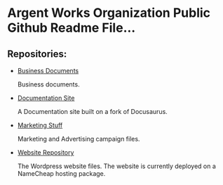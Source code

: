 # Argent Works Organization Public Github Readme File...

## Repositories:
  - [Business Documents](https://github.com/ArgentWorks/Argent-Business)

    Business documents.

  - [Documentation Site](https://github.com/ArgentWorks/Docs)

    A Documentation site built on a fork of Docusaurus.
    
  - [Marketing Stuff](https://github.com/ArgentWorks/Argent-Marketing)

    Marketing and Advertising campaign files.
    
  - [Website Repository](https://github.com/ArgentWorks/ArgentWorks-Website)

    The Wordpress website files. The website is currently deployed on a NameCheap hosting package.

    
